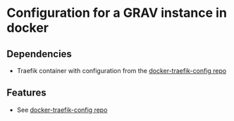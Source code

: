 # Configuration for a GRAV instance in docker
## Dependencies
- Traefik container with configuration from the [docker-traefik-config repo](https://github.com/Schw3pps/docker-traefik-config)
## Features
- See [docker-traefik-config repo](https://github.com/Schw3pps/docker-traefik-config)
